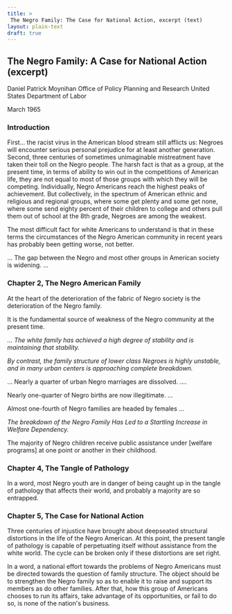 ```yaml
---
title: >
 The Negro Family: The Case for National Action, excerpt (text)
layout: plain-text
draft: true
---
```


## The Negro Family: A Case for National Action (excerpt)

Daniel Patrick Moynihan
Office of Policy Planning and Research United States Department of Labor

March 1965

### Introduction

First... the racist virus in the American blood stream still afflicts us: Negroes will encounter serious personal prejudice for at least another generation. Second, three centuries of sometimes unimaginable mistreatment have taken their toll on the Negro people. The harsh fact is that as a group, at the present time, in terms of ability to win out in the competitions of American life, they are not equal to most of those groups with which they will be competing. Individually, Negro Americans reach the highest peaks of achievement. But collectively, in the spectrum of American ethnic and religious and regional groups, where some get plenty and some get none, where some send eighty percent of their children to college and others pull them out of school at the 8th grade, Negroes are among the weakest.

The most difficult fact for white Americans to understand is that in these terms the circumstances of the Negro American community in recent years has probably been getting worse, not better.

… The gap between the Negro and most other groups in American society is widening.
…

### Chapter 2, The Negro American Family

At the heart of the deterioration of the fabric of Negro society is the deterioration of the Negro family.

It is the fundamental source of weakness of the Negro community at the present time.

*… The white family has achieved a high degree of stability and is maintaining that stability.*

*By contrast, the family structure of lower class Negroes is highly unstable, and in many urban centers is approaching complete breakdown.*

…
Nearly a quarter of urban Negro marriages are dissolved.
….

Nearly one-quarter of Negro births are now illegitimate.
…

Almost one-fourth of Negro families are headed by females
…

*The breakdown of the Negro Family Has Led to a Startling Increase in Welfare Dependency.*

The majority of Negro children receive public assistance under \[welfare programs\] at one point or another in their childhood.

### Chapter 4, The Tangle of Pathology

In a word, most Negro youth are in danger of being caught up in the tangle of pathology that affects their world, and probably a majority are so entrapped.

### Chapter 5, The Case for National Action

Three centuries of injustice have brought about deep­seated structural distortions in the life of the Negro American. At this point, the present tangle of pathology is capable of perpetuating itself without assistance from the white world. The cycle can be broken only if these distortions are set right.

In a word, a national effort towards the problems of Negro Americans must be directed towards the question of family structure. The object should be to strengthen the Negro family so as to enable it to raise and support its members as do other families. After that, how this group of Americans chooses to run its affairs, take advantage of its opportunities, or fail to do so, is none of the nation's business.
